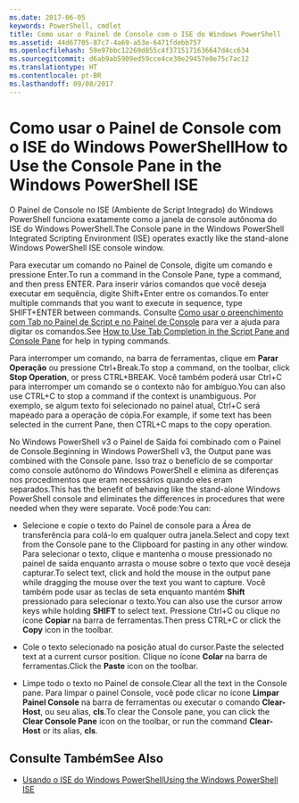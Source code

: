 ```yaml
---
ms.date: 2017-06-05
keywords: PowerShell, cmdlet
title: Como usar o Painel de Console com o ISE do Windows PowerShell
ms.assetid: 44d67705-87c7-4a69-a53e-6471fdebb757
ms.openlocfilehash: 59e97bbc12269d855c4f3715171636647d4cc634
ms.sourcegitcommit: d6ab9ab5909ed59cce4ce30e29457e0e75c7ac12
ms.translationtype: HT
ms.contentlocale: pt-BR
ms.lasthandoff: 09/08/2017
---
```

# <a name="how-to-use-the-console-pane-in-the-windows-powershell-ise"></a><span data-ttu-id="7c6ef-103">Como usar o Painel de Console com o ISE do Windows PowerShell</span><span class="sxs-lookup"><span data-stu-id="7c6ef-103">How to Use the Console Pane in the Windows PowerShell ISE</span></span>
<span data-ttu-id="7c6ef-104">O Painel de Console no ISE (Ambiente de Script Integrado) do Windows PowerShell funciona exatamente como a janela de console autônoma do ISE do Windows PowerShell.</span><span class="sxs-lookup"><span data-stu-id="7c6ef-104">The Console pane in the Windows PowerShell Integrated Scripting Environment (ISE) operates exactly like the stand-alone Windows PowerShell ISE console window.</span></span>

<span data-ttu-id="7c6ef-105">Para executar um comando no Painel de Console, digite um comando e pressione Enter.</span><span class="sxs-lookup"><span data-stu-id="7c6ef-105">To run a command in the Console Pane, type a command, and then press ENTER.</span></span> <span data-ttu-id="7c6ef-106">Para inserir vários comandos que você deseja executar em sequência, digite Shift+Enter entre os comandos.</span><span class="sxs-lookup"><span data-stu-id="7c6ef-106">To enter multiple commands that you want to execute in sequence, type SHIFT+ENTER between commands.</span></span> <span data-ttu-id="7c6ef-107">Consulte [Como usar o preenchimento com Tab no Painel de Script e no Painel de Console](How-to-Use-Tab-Completion-in-the-Script-Pane-and-Console-Pane.md) para ver a ajuda para digitar os comandos.</span><span class="sxs-lookup"><span data-stu-id="7c6ef-107">See [How to Use Tab Completion in the Script Pane and Console Pane](How-to-Use-Tab-Completion-in-the-Script-Pane-and-Console-Pane.md) for help in typing commands.</span></span>

<span data-ttu-id="7c6ef-108">Para interromper um comando, na barra de ferramentas, clique em **Parar Operação** ou pressione Ctrl+Break.</span><span class="sxs-lookup"><span data-stu-id="7c6ef-108">To stop a command, on the toolbar, click **Stop Operation**, or press CTRL+BREAK.</span></span> <span data-ttu-id="7c6ef-109">Você também poderá usar Ctrl+C para interromper um comando se o contexto não for ambíguo.</span><span class="sxs-lookup"><span data-stu-id="7c6ef-109">You can also use CTRL+C to stop a command if the context is unambiguous.</span></span> <span data-ttu-id="7c6ef-110">Por exemplo, se algum texto foi selecionado no painel atual, Ctrl+C será mapeado para a operação de cópia.</span><span class="sxs-lookup"><span data-stu-id="7c6ef-110">For example, if some text has been selected in the current Pane, then CTRL+C maps to the copy operation.</span></span>

<span data-ttu-id="7c6ef-111">No Windows PowerShell v3 o Painel de Saída foi combinado com o Painel de Console.</span><span class="sxs-lookup"><span data-stu-id="7c6ef-111">Beginning in Windows PowerShell v3, the Output pane was combined with the Console pane.</span></span> <span data-ttu-id="7c6ef-112">Isso traz o benefício de se comportar como console autônomo do Windows PowerShell e elimina as diferenças nos procedimentos que eram necessários quando eles eram separados.</span><span class="sxs-lookup"><span data-stu-id="7c6ef-112">This has the benefit of behaving like the stand-alone Windows PowerShell console and eliminates the differences in procedures that were needed when they were separate.</span></span> <span data-ttu-id="7c6ef-113">Você pode:</span><span class="sxs-lookup"><span data-stu-id="7c6ef-113">You can:</span></span>

- <span data-ttu-id="7c6ef-114">Selecione e copie o texto do Painel de console para a Área de transferência para colá-lo em qualquer outra janela.</span><span class="sxs-lookup"><span data-stu-id="7c6ef-114">Select and copy text from the Console pane to the Clipboard for pasting in any other window.</span></span> <span data-ttu-id="7c6ef-115">Para selecionar o texto, clique e mantenha o mouse pressionado no painel de saída enquanto arrasta o mouse sobre o texto que você deseja capturar.</span><span class="sxs-lookup"><span data-stu-id="7c6ef-115">To select text, click and hold the mouse in the output pane while dragging the mouse over the text you want to capture.</span></span> <span data-ttu-id="7c6ef-116">Você também pode usar as teclas de seta enquanto mantém **Shift** pressionado para selecionar o texto.</span><span class="sxs-lookup"><span data-stu-id="7c6ef-116">You can also use the cursor arrow keys while holding **SHIFT** to select text.</span></span> <span data-ttu-id="7c6ef-117">Pressione Ctrl+C ou clique no ícone **Copiar** na barra de ferramentas.</span><span class="sxs-lookup"><span data-stu-id="7c6ef-117">Then press CTRL+C or click the **Copy** icon in the toolbar.</span></span>

- <span data-ttu-id="7c6ef-118">Cole o texto selecionado na posição atual do cursor.</span><span class="sxs-lookup"><span data-stu-id="7c6ef-118">Paste the selected text at a current cursor position.</span></span> <span data-ttu-id="7c6ef-119">Clique no ícone **Colar** na barra de ferramentas.</span><span class="sxs-lookup"><span data-stu-id="7c6ef-119">Click the **Paste** icon on the toolbar.</span></span>

- <span data-ttu-id="7c6ef-120">Limpe todo o texto no Painel de console.</span><span class="sxs-lookup"><span data-stu-id="7c6ef-120">Clear all the text in the Console pane.</span></span> <span data-ttu-id="7c6ef-121">Para limpar o painel Console, você pode clicar no ícone **Limpar Painel Console** na barra de ferramentas ou executar o comando **Clear-Host**, ou seu alias, **cls**.</span><span class="sxs-lookup"><span data-stu-id="7c6ef-121">To clear the Console pane, you can click the **Clear Console Pane** icon on the toolbar, or run the command **Clear-Host** or its alias, **cls**.</span></span>

## <a name="see-also"></a><span data-ttu-id="7c6ef-122">Consulte Também</span><span class="sxs-lookup"><span data-stu-id="7c6ef-122">See Also</span></span>
- [<span data-ttu-id="7c6ef-123">Usando o ISE do Windows PowerShell</span><span class="sxs-lookup"><span data-stu-id="7c6ef-123">Using the Windows PowerShell ISE</span></span>](Using-the-Windows-PowerShell-ISE.md)

